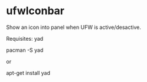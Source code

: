 # ufwIconbar
Show an icon into panel when UFW is active/desactive.
  
Requisites:  yad

  pacman -S yad
     
  or
  
  apt-get install yad    
